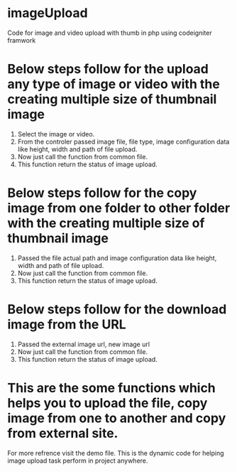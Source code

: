 # imageUpload
Code for image and video upload with thumb in php using codeigniter framwork

# Below steps follow for the upload any type of image or video with the creating multiple size of thumbnail image

1. Select the image or video.
2. From the controler passed image file, file type, image configuration data like height, width and path of file upload.
3. Now just call the function from common file.
4. This function return the status of image upload.

# Below steps follow for the copy image from one folder to other folder with the creating multiple size of thumbnail image 

1. Passed the file actual path and image configuration data like height, width and path of file upload.
2. Now just call the function from common file.
3. This function return the status of image upload.

# Below steps follow for the download image from the URL

1. Passed the external image url, new image url
2. Now just call the function from common file.
3. This function return the status of image upload. 

# This are the some functions which helps you to upload the file, copy image from one to another and copy from external site.
For more refrence visit the demo file.
This is the dynamic code for helping image upload task perform in project anywhere.



